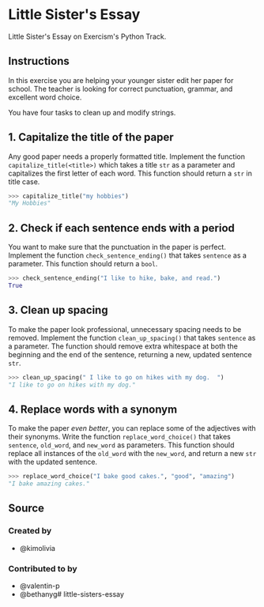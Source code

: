# Little Sister's Essay

Little Sister's Essay on Exercism's Python Track.


## Instructions

In this exercise you are helping your younger sister edit her paper for school. The teacher is looking for correct punctuation, grammar, and excellent word choice.

You have four tasks to clean up and modify strings.

## 1. Capitalize the title of the paper

Any good paper needs a properly formatted title.
Implement the function `capitalize_title(<title>)` which takes a title `str` as a parameter and capitalizes the first letter of each word.
This function should return a `str` in title case.


```python
>>> capitalize_title("my hobbies")
"My Hobbies"
```

## 2. Check if each sentence ends with a period

You want to make sure that the punctuation in the paper is perfect.
Implement the function `check_sentence_ending()` that takes `sentence` as a parameter. This function should return a `bool`.


```python
>>> check_sentence_ending("I like to hike, bake, and read.")
True
```

## 3. Clean up spacing

To make the paper look professional, unnecessary spacing needs to be removed.
Implement the function `clean_up_spacing()` that takes  `sentence` as a parameter.
The function should remove extra whitespace at both the beginning and the end of the sentence, returning a new, updated sentence `str`.


```python
>>> clean_up_spacing(" I like to go on hikes with my dog.  ")
"I like to go on hikes with my dog."
```

## 4. Replace words with a synonym

To make the paper _even better_, you can replace some of the adjectives with their synonyms.
Write the function `replace_word_choice()` that takes `sentence`, `old_word`, and `new_word` as parameters.
This function should replace all instances of the `old_word` with the `new_word`, and return a new `str` with the updated sentence.


```python
>>> replace_word_choice("I bake good cakes.", "good", "amazing")
"I bake amazing cakes."
```

## Source

### Created by

- @kimolivia

### Contributed to by

- @valentin-p
- @bethanyg# little-sisters-essay
